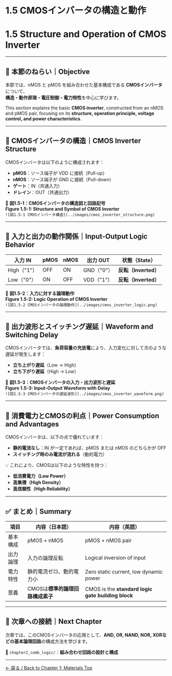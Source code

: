 # 1.5 CMOSインバータの構造と動作  
# 1.5 Structure and Operation of CMOS Inverter

---

## 🎯 本節のねらい｜Objective

本節では、nMOS と pMOS を組み合わせた基本構成である **CMOSインバータ**について、  
**構造・動作原理・電圧制御・電力特性**を中心に学びます。

This section explains the basic **CMOS inverter**, constructed from an nMOS and pMOS pair, focusing on its **structure, operation principle, voltage control, and power characteristics**.

---

## 🔹 CMOSインバータの構造｜CMOS Inverter Structure

CMOSインバータは以下のように構成されます：

- **pMOS**：ソース端子が VDD に接続（Pull-up）
- **nMOS**：ソース端子が GND に接続（Pull-down）
- **ゲート**：IN（共通入力）
- **ドレイン**：OUT（共通出力）

📘 **図1.5-1：CMOSインバータの構造図と回路記号**  
**Figure 1.5-1: Structure and Symbol of CMOS Inverter**  
`![図1.5-1 CMOSインバータ構造](../images/cmos_inverter_structure.png)`

---

## 🔹 入力と出力の動作関係｜Input-Output Logic Behavior

| **入力 IN** | **pMOS** | **nMOS** | **出力 OUT** | **状態（State）** |
|-------------|----------|----------|----------------|------------------|
| High（"1"） | OFF      | ON       | GND（"0"）     | **反転（Inverted）** |
| Low（"0"）  | ON       | OFF      | VDD（"1"）     | **反転（Inverted）** |

📘 **図1.5-2：入力に対する論理動作**  
**Figure 1.5-2: Logic Operation of CMOS Inverter**  
`![図1.5-2 CMOSインバータの論理動作](../images/cmos_inverter_logic.png)`

---

## 🔹 出力波形とスイッチング遅延｜Waveform and Switching Delay

CMOSインバータでは、**負荷容量の充放電**により、入力変化に対して次のような遅延が発生します：

- **立ち上がり遅延**（Low → High）
- **立ち下がり遅延**（High → Low）

📘 **図1.5-3：CMOSインバータの入力・出力波形と遅延**  
**Figure 1.5-3: Input-Output Waveform with Delay**  
`![図1.5-3 CMOSインバータの遅延波形](../images/cmos_inverter_waveform.png)`

---

## 🔹 消費電力とCMOSの利点｜Power Consumption and Advantages

CMOSインバータは、以下の点で優れています：

- **静的電流なし**：IN が一定であれば、pMOS または nMOS のどちらかが OFF  
- **スイッチング時のみ電流が流れる**（動的電力）

💡 これにより、CMOSは以下のような特性を持つ：

- **低消費電力（Low Power）**
- **高集積（High Density）**
- **高信頼性（High Reliability）**

---

## ✅ まとめ｜Summary

| 項目 | 内容（日本語） | 内容（英語） |
|------|----------------|---------------|
| 基本構成 | pMOS + nMOS | pMOS + nMOS pair |
| 出力論理 | 入力の論理反転 | Logical inversion of input |
| 電力特性 | 静的電流ゼロ、動的電力小 | Zero static current, low dynamic power |
| 意義 | CMOSは**標準的論理回路構成素子** | CMOS is the **standard logic gate building block** |

---

## 📎 次章への接続｜Next Chapter

次章では、このCMOSインバータの応用として、**AND, OR, NAND, NOR, XORなどの基本論理回路**の構成方法を学びます。

📂 `chapter2_comb_logic/`：**組み合わせ回路の設計と構成**

---

[← 戻る / Back to Chapter 1: Materials Top](./README.md)


